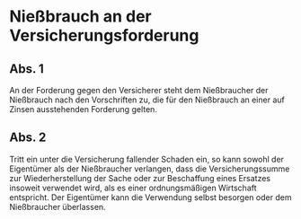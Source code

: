 # Nießbrauch an der Versicherungsforderung



## Abs. 1

 An der Forderung gegen den Versicherer steht dem Nießbraucher der Nießbrauch nach den Vorschriften zu, die für den Nießbrauch an einer auf Zinsen ausstehenden Forderung gelten.

## Abs. 2

 Tritt ein unter die Versicherung fallender Schaden ein, so kann sowohl der Eigentümer als der Nießbraucher verlangen, dass die Versicherungssumme zur Wiederherstellung der Sache oder zur Beschaffung eines Ersatzes insoweit verwendet wird, als es einer ordnungsmäßigen Wirtschaft entspricht. Der Eigentümer kann die Verwendung selbst besorgen oder dem Nießbraucher überlassen. 

